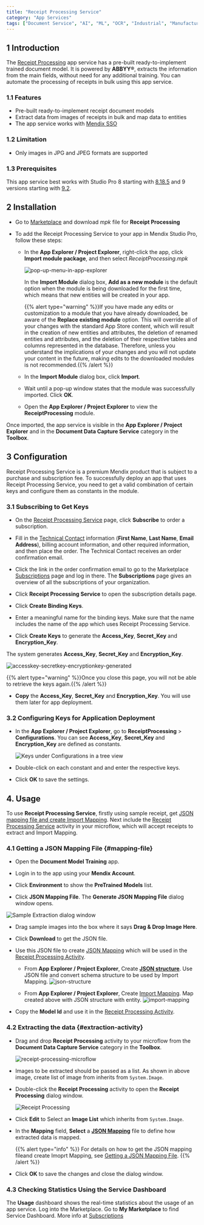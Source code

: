 ```yaml
---
title: "Receipt Processing Service"
category: "App Services"
tags: ["Document Service", "AI", "ML", "OCR", "Industrial", "Manufacturing"]
---
```


## 1 Introduction

The [Receipt Processing](https://marketplace.mendix.com/link/component/118390) app service has a pre-built ready-to-implement trained document model. It is powered by **ABBYY&reg;**, extracts the information from the main fields, without need for any additional training. You can automate the processing of receipts in bulk using this app service.

### 1.1 Features

* Pre-built ready-to-implement receipt document models
* Extract data from images of receipts in bulk and map data to entities
* The app service works with [Mendix SSO](/appstore/modules/mendix-sso)

### 1.2 Limitation

* Only images in JPG and JPEG formats are supported

### 1.3 Prerequisites

This app service best works with Studio Pro 8 starting with [8.18.5](/releasenotes/studio-pro/8.18#8185) and 9 versions
starting with [9.2](/releasenotes/studio-pro/9.2).

## 2 Installation

* Go to [Marketplace](https://marketplace.mendix.com/link/component/118390) and download _mpk_ file for **Receipt Processing**

* To add the Receipt Processing Service to your app in Mendix Studio Pro, follow these steps:

    * In the **App Explorer / Project Explorer**, right-click the app, click **Import module package**, and then select
      *ReceiptProcessing.mpk*

      ![pop-up-menu-in-app-explorer](attachments/receipt-processing/import-module-in-app-explorer.png)

      In the **Import Module** dialog box, **Add as a new module** is the default option when the module is being downloaded for the first time, which means that new entities will be created in your app.

      {{% alert type="warning" %}}If you have made any edits or customization to a module that you have already downloaded, be aware of the **Replace existing module** option. This will override all of your changes with the standard App Store content, which will result in the creation of new entities and attributes, the deletion of renamed entities and attributes, and the deletion of their respective tables and columns represented in the database. Therefore, unless you understand the implications of your changes and you will not update your content in the future, making edits to the downloaded modules is not recommended.{{% /alert %}}

    * In the **Import Module** dialog box, click **Import**.

    * Wait until a pop-up window states that the module was successfully imported. Click **OK**.

    * Open the **App Explorer / Project Explorer** to view the **ReceiptProcessing** module.

Once imported, the app service is visible in the **App Explorer / Project Explorer** and in the **Document Data Capture Service** category in the **Toolbox**.

## 3 Configuration

Receipt Processing Service is a premium Mendix product that is subject to a purchase and subscription fee. To successfully deploy an app that uses Receipt Processing Service, you need to get a valid combination of certain keys and configure them as constants in the module.

### 3.1  Subscribing to Get Keys

* On the [Receipt Processing Service](https://marketplace.mendix.com/link/component/118390) page, click **Subscribe** to order a subscription.

* Fill in the [Technical Contact](/developerportal/collaborate/app-roles#technical-contact) information (**First Name**, **Last Name**, **Email Address**), billing account information, and other required information, and then place the order. The Technical Contact receives an order confirmation email.

* Click the link in the order confirmation email to go to the Marketplace [Subscriptions](/appstore/general/app-store-overview#subscriptions) page and log in there. The **Subscriptions** page gives an overview of all the subscriptions of your organization.

* Click **Receipt Processing Service** to open the subscription details page.

* Click **Create Binding Keys**.

* Enter a meaningful name for the binding keys. Make sure that the name includes the name of the app which uses Receipt Processing Service.

* Click **Create Keys** to generate the **Access_Key**, **Secret_Key** and **Encryption_Key**.

The system generates **Access_Key**, **Secret_Key** and **Encryption_Key**.

![accesskey-secretkey-encryptionkey-generated](attachments/receipt-processing/binding-key-generation.png)

{{% alert type="warning" %}}Once you close this page, you will not be able to retrieve the keys again.{{% /alert %}}

* **Copy** the **Access_Key**, **Secret_Key** and **Encryption_Key**. You will use them later for app deployment.

### 3.2 Configuring Keys for Application Deployment

* In the **App Explorer / Project Explorer**, go to **ReceiptProcessing** > **Configurations**. You can see **Access_Key**, **Secret_Key** and **Encryption_Key** are defined as constants.

  ![Keys under Configurations in a tree view](attachments/receipt-processing/configurations-keys.png)

* Double-click on each constant and and enter the respective keys.

* Click **OK** to save the settings.


## 4. Usage

To use **Receipt Processing Service**, firstly using sample receipt, get [JSON mapping file and create Import Mapping](#mapping-file).
Next include the [Receipt Processing Service](#extraction-activity) activity in your microflow, which will accept receipts to extract and Import Mapping.

### 4.1 Getting a JSON Mapping File {#mapping-file}

* Open the **Document Model Training** app.

* Login in to the app using your **Mendix Account**.

* Click **Environment** to show the **PreTrained Models** list.

* Click **JSON Mapping File**. The **Generate JSON Mapping File** dialog window opens.

![Sample Extraction dialog window](attachments/receipt-processing/sample-extraction-dialog-window.png)

* Drag sample images into the box where it says **Drag & Drop Image Here**.

* Click **Download** to get the JSON file.

* Use this JSON file to create [JSON Mapping](/refguide8/mapping-documents) which will be used in the [Receipt Processing Activity](#extraction-activity).

    * From **App Explorer / Project Explorer**, Create **[JSON structure](/refguide8/json-structures)**. Use JSON file and convert schema structure to be used by Import Mapping.
      ![json-structure](attachments/receipt-processing/json-structure.png)

    * From **App Explorer / Project Explorer**, Create [Import Mapping](/refguide8/mapping-documents#2-import-mappings). Map created above with JSON structure with entity.
      ![import-mapping](attachments/receipt-processing/import-mapping.png)

* Copy the **Model Id** and use it in the [Receipt Processing Activity](#extraction-activity).

### 4.2 Extracting the data {#extraction-activity}

* Drag and drop **Receipt Processing** activity to your microflow from the **Document Data Capture Service** category in the **Toolbox**.

  ![receipt-processing-microflow](attachments/receipt-processing/receipt-processing-microflow.png)

* Images to be extracted should be passed as a list. As shown in above image, create list of image from inherits from `System.Image`.

* Double-click the **Receipt Processing** activity to open the **Receipt Processing** dialog window.

  ![Receipt Processing](attachments/receipt-processing/receipt-processing-dialog-window.png)

* Click **Edit** to Select an **Image List** which inherits from `System.Image`.

* In the **Mapping** field, **Select** a **[JSON Mapping](/refguide8/mapping-documents)** file to define how extracted data is mapped.

  {{% alert type="info" %}} For details on how to get the JSON mapping fileand create Imoprt Mapping, see [Getting a JSON Mapping File](#mapping-file). {{% /alert %}}

* Click **OK** to save the changes and close the dialog window.

### 4.3 Checking Statistics Using the Service Dashboard

The **Usage** dashboard shows the real-time statistics about the usage of an app service.
Log into the Marketplace. Go to **My Marketplace** to find Service Dashboard. More info at  [Subscriptions](/appstore/general/app-store-overview#subscriptions)

